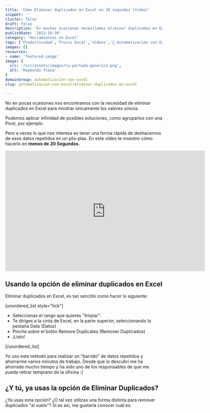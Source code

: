 ```yaml
---
title: 'Cómo Eliminar duplicados en Excel en 20 segundos [Video]'
snippet: ''
cluster: false
draft: false 
description: 'En muchas ocasiones necesitamos eliminar duplicados en Excel. Hoy te muestro cómo hacerlo en apenas 20 segundos.'
publishDate: '2012-10-30'
category: 'Herramientas en Excel'
tags: ['Productividad','Trucos Excel','Vídeos','🤖 Automatización con Excel']
images: []
resources: 
- name: 'featured-image'
image: {
  src: '/src/assets/images/ry-portada-generica.png',
  alt: 'Raymundo Ycaza'
}
domainGroup: automatizacion-con-excel
slug: automatizacion-con-excel/eliminar-duplicados-en-excel

---
```


No en pocas ocasiones nos encontramos con la necesidad de eliminar duplicados en Excel para mostrar únicamente los valores únicos.

Podemos aplicar infinidad de posibles soluciones, como agruparlos con una Pivot, por ejemplo.

Pero a veces lo que nos interesa es tener una forma rápida de deshacernos de esos datos repetidos en un plis-plas. En este video te muestro cómo hacerlo en **menos de 20 Segundos.** 

<iframe src="http://www.youtube.com/embed/vevZa-qmfrs" height="385" width="640" frameborder="0"></iframe>

## Usando la opción de eliminar duplicados en Excel

Eliminar duplicados en Excel, es tan sencillo como hacer lo siguiente:

\[unordered\_list style="tick"\]

- Seleccionas el rango que quieres "limpiar".
- Te diriges a la cinta de Excel, en la parte superior, seleccionando la pestaña Data (Datos)
- Pincha sobre el botón Remove Duplicates (Remover Duplicados)
- ¡Listo!

\[/unordered\_list\]

Yo uso este método para realizar un "barrido" de datos repetidos y ahorrarme varios minutos de trabajo. Desde que lo descubrí me ha ahorrado mucho tiempo y ha sido uno de los responsables de que me pueda retirar temprano de la oficina :)

## ¿Y tú, ya usas la opción de Eliminar Duplicados?

¿Ya usas esta opción? ¿O tal vez utilizas una forma distinta para remover duplicados "al vuelo"? Si es así, me gustaría conocer cuál es.
